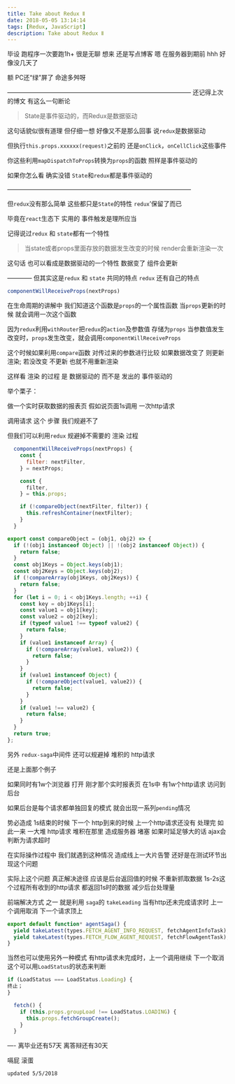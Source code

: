 ```yaml
---
title: Take about Redux Ⅱ
date: 2018-05-05 13:14:14
tags: [Redux, JavaScript]
description: Take about Redux Ⅱ
--- 
```


毕设 跑程序一次要跑1h+ 很是无聊
想来 还是写点博客 嗯 在服务器到期前 hhh 好像没几天了

额 PC还“绿”屏了 命途多舛呀

——————————————————————————————
还记得上次的博文 有这么一句断论

> State是事件驱动的，而Redux是数据驱动

这句话貌似很有道理 但仔细一想 好像又不是那么回事
说`redux`是数据驱动

但执行`this.props.xxxxxx(request)`之前的 还是`onClick`，`onCellClick`这些事件

你这些利用`mapDispatchToProps`转换为`props`的函数 照样是事件驱动的

如果你怎么看 确实没错 `State`和`redux`都是事件驱动的

——————————————————————————————

但`redux`没有那么简单 这些都只是`State`的特性 `redux`’保留了而已

毕竟在`react`生态下 实用的 事件触发是理所应当

记得说过`redux` 和 `state`都有一个特性

> 当state或者props里面存放的数据发生改变的时候 render会重新渲染一次

这句话 也可以看成是数据驱动的一个特性
数据变了 组件会更新

————
但其实这是`redux` 和 `state` 共同的特点
`redux` 还有自己的特点

```jsx
componentWillReceiveProps(nextProps)
```

在生命周期的讲解中 我们知道这个函数是`props`的一个属性函数
当`props`更新的时候 就会调用一次这个函数

因为`redux`利用`withRouter`把`redux`的`action`及参数值 存储为`props`
当参数值发生改变时，`props`发生改变，就会调用`componentWillReceiveProps`

这个时候如果利用`compare`函数 对传过来的参数进行比较
如果数据改变了 则更新 渲染; 若没改变 不更新 也就不用重新渲染

这样看 渲染 的过程 是 数据驱动的 而不是 发出的 事件驱动的

举个栗子：

做一个实时获取数据的报表页
假如说页面1s调用 一次http请求

调用请求 这个 步骤 我们规避不了

但我们可以利用`redux` 规避掉不需要的 渲染 过程

```jsx
  componentWillReceiveProps(nextProps) {
    const {
      filter: nextFilter,
    } = nextProps;

    const {
      filter,
    } = this.props;

    if (!compareObject(nextFilter, filter)) {
      this.refreshContainer(nextFilter);
    }
  }
```

```jsx
export const compareObject = (obj1, obj2) => {
  if (!(obj1 instanceof Object) || !(obj2 instanceof Object)) {
    return false;
  }
  const obj1Keys = Object.keys(obj1);
  const obj2Keys = Object.keys(obj2);
  if (!compareArray(obj1Keys, obj2Keys)) {
    return false;
  }
  for (let i = 0; i < obj1Keys.length; ++i) {
    const key = obj1Keys[i];
    const value1 = obj1[key];
    const value2 = obj2[key];
    if (typeof value1 !== typeof value2) {
      return false;
    }
    if (value1 instanceof Array) {
      if (!compareArray(value1, value2)) {
        return false;
      }
    }
    if (value1 instanceof Object) {
      if (!compareObject(value1, value2)) {
        return false;
      }
    }
    if (value1 !== value2) {
      return false;
    }
  }
  return true;
};
```

另外 `redux-saga`中间件 还可以规避掉 堆积的 http请求

还是上面那个例子

如果同时有1w个浏览器 打开 刚才那个实时报表页
在1s中 有1w个http请求 访问到后台

如果后台是每个请求都单独回复的模式
就会出现一系列`pending`情况

势必造成 1s结束的时候 下一个 http到来的时候 上一个http请求还没有 处理完
如此一来 一大堆 http请求 堆积在那里 造成服务器 堵塞
如果时延足够大的话 ajax会判断为请求超时

在实际操作过程中 我们就遇到这种情况 造成线上一大片告警
还好是在测试环节出现这个问题

实际上这个问题 真正解决途径 应该是后台返回值的时候 不重新抓取数据 1s-2s这个过程所有收到的http请求 都返回1s时的数据
减少后台处理量

前端解决方式 之一 就是利用 `saga`的 `takeLeading`
当有http还未完成请求时 上一个调用取消 下一个请求顶上

```jsx
export default function* agentSaga() {
  yield takeLatest(types.FETCH_AGENT_INFO_REQUEST, fetchAgentInfoTask);
  yield takeLatest(types.FETCH_FLOW_AGENT_REQUEST, fetchFlowAgentTask);
}
```

当然也可以使用另外一种模式
有http请求未完成时，上一个调用继续 下一个取消
这个可以用`LoadStatus`的状态来判断

```javascript
if (LoadStatus === LoadStatus.Loading) {
终止；
}
```

```javascript
  fetch() {
    if (this.props.groupLoad !== LoadStatus.LOADING) {
      this.props.fetchGroupCreate();
    }
  }
```

—-
离毕业还有57天
离答辩还有30天

嗝屁 滚蛋

`updated 5/5/2018`

